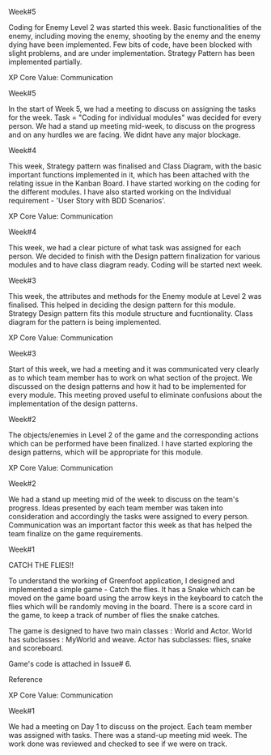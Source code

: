 Week#5

Coding for Enemy Level 2 was started this week. Basic functionalities of the enemy, including moving the enemy, shooting by the enemy and the enemy dying have been implemented. Few bits of code, have been blocked with slight problems, and are under implementation. Strategy Pattern has been implemented partially. 

XP Core Value: Communication

Week#5

In the start of Week 5, we had a meeting to discuss on assigning the tasks for the week. Task = "Coding for individual modules" was decided for every person. We had a stand up meeting mid-week, to discuss on the progress and on any hurdles we are facing. We didnt have any major blockage.  

Week#4

This week, Strategy pattern was finalised and Class Diagram, with the basic important functions implemented in it, which has been attached with the relating issue in the Kanban Board. I have started working on the coding for the different modules. I have also started working on the Individual requirement - 'User Story with BDD Scenarios'. 

XP Core Value: Communication

Week#4

This week, we had a clear picture of what task was assigned for each person. We decided to finish with the Design pattern finalization for various modules and to have class diagram ready. Coding will be started next week.

Week#3

This week, the attributes and methods for the Enemy module at Level 2 was finalised. This helped in deciding the design pattern for this module. Strategy Design pattern fits this module structure and fucntionality. Class diagram for the pattern is being implemented.

XP Core Value: Communication

Week#3

Start of this week, we had a meeting and it was communicated very clearly as to which team member has to work on what section of the project. We discussed on the design patterns and how it had to be implemented for every module. This meeting proved useful to eliminate confusions about the implementation of the design patterns.



Week#2

The objects/enemies in Level 2 of the game and the corresponding actions which can be performed have been finalized. I have started exploring the design patterns, which will be appropriate for this module.

XP Core Value: Communication

Week#2

We had a stand up meeting mid of the week to discuss on the team's progress. Ideas presented by each team member was taken into consideration and accordingly the tasks were assigned to every person. Communication was an important factor this week as that has helped the team finalize on the game requirements.

Week#1

CATCH THE FLIES!!

To understand the working of Greenfoot application, I designed and implemented a simple game - Catch the flies. It has a Snake which can be moved on the game board using the arrow keys in the keyboard to catch the flies which will be randomly moving in the board. There is a score card in the game, to keep a track of number of flies the snake catches.

The game is designed to have two main classes : World and Actor. World has subclasses : MyWorld and weave. Actor has subclasses: flies, snake and scoreboard.

Game's code is attached in Issue# 6.

Reference

XP Core Value: Communication

Week#1

We had a meeting on Day 1 to discuss on the project. Each team member was assigned with tasks. There was a stand-up meeting mid week. The work done was reviewed and checked to see if we were on track.
